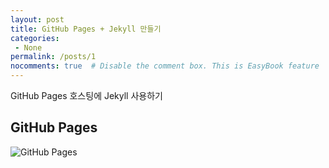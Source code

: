 ```yaml
---
layout: post
title: GitHub Pages + Jekyll 만들기
categories: 
 - None
permalink: /posts/1
nocomments: true  # Disable the comment box. This is EasyBook feature
---
```


GitHub Pages 호스팅에 Jekyll 사용하기

## GitHub Pages ##

![GitHub Pages](https://pages.github.com/images/logo.svg)